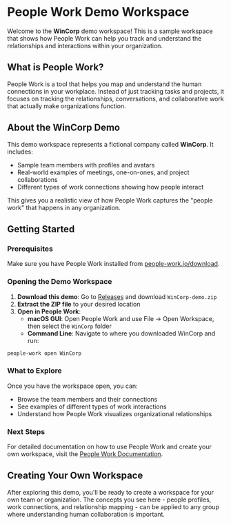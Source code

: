 # People Work Demo Workspace

Welcome to the **WinCorp** demo workspace! This is a sample workspace that shows how People Work can help you track and understand the relationships and interactions within your organization.

## What is People Work?

People Work is a tool that helps you map and understand the human connections in your workplace. Instead of just tracking tasks and projects, it focuses on tracking the relationships, conversations, and collaborative work that actually make organizations function.

## About the WinCorp Demo

This demo workspace represents a fictional company called **WinCorp**. It includes:
- Sample team members with profiles and avatars
- Real-world examples of meetings, one-on-ones, and project collaborations
- Different types of work connections showing how people interact

This gives you a realistic view of how People Work captures the "people work" that happens in any organization.

## Getting Started

### Prerequisites
Make sure you have People Work installed from [people-work.io/download](https://people-work.io/download).

### Opening the Demo Workspace

1. **Download this demo**: Go to [Releases](../../releases) and download `WinCorp-demo.zip`
2. **Extract the ZIP file** to your desired location
3. **Open in People Work**:
   - **macOS GUI**: Open People Work and use File → Open Workspace, then select the `WinCorp` folder
   - **Command Line**: Navigate to where you downloaded WinCorp and run:

```bash
people-work open WinCorp
```

### What to Explore

Once you have the workspace open, you can:
- Browse the team members and their connections
- See examples of different types of work interactions
- Understand how People Work visualizes organizational relationships

### Next Steps

For detailed documentation on how to use People Work and create your own workspace, visit the [People Work Documentation](https://docs.people-work.io).

## Creating Your Own Workspace

After exploring this demo, you'll be ready to create a workspace for your own team or organization. The concepts you see here - people profiles, work connections, and relationship mapping - can be applied to any group where understanding human collaboration is important.